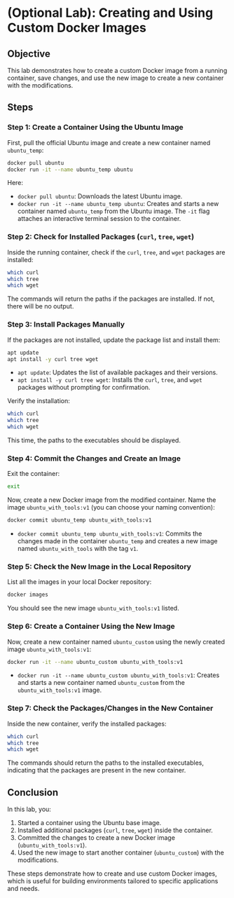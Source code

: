 # (Optional Lab): Creating and Using Custom Docker Images

## Objective
This lab demonstrates how to create a custom Docker image from a running container, save changes, and use the new image to create a new container with the modifications.

## Steps

### Step 1: Create a Container Using the Ubuntu Image

First, pull the official Ubuntu image and create a new container named `ubuntu_temp`:

```bash
docker pull ubuntu
docker run -it --name ubuntu_temp ubuntu
```

Here:
- `docker pull ubuntu`: Downloads the latest Ubuntu image.
- `docker run -it --name ubuntu_temp ubuntu`: Creates and starts a new container named `ubuntu_temp` from the Ubuntu image. The `-it` flag attaches an interactive terminal session to the container.

### Step 2: Check for Installed Packages (`curl`, `tree`, `wget`)

Inside the running container, check if the `curl`, `tree`, and `wget` packages are installed:

```bash
which curl
which tree
which wget
```

The commands will return the paths if the packages are installed. If not, there will be no output.

### Step 3: Install Packages Manually

If the packages are not installed, update the package list and install them:

```bash
apt update
apt install -y curl tree wget
```

- `apt update`: Updates the list of available packages and their versions.
- `apt install -y curl tree wget`: Installs the `curl`, `tree`, and `wget` packages without prompting for confirmation.

Verify the installation:

```bash
which curl
which tree
which wget
```

This time, the paths to the executables should be displayed.

### Step 4: Commit the Changes and Create an Image

Exit the container:

```bash
exit
```

Now, create a new Docker image from the modified container. Name the image `ubuntu_with_tools:v1` (you can choose your naming convention):

```bash
docker commit ubuntu_temp ubuntu_with_tools:v1
```

- `docker commit ubuntu_temp ubuntu_with_tools:v1`: Commits the changes made in the container `ubuntu_temp` and creates a new image named `ubuntu_with_tools` with the tag `v1`.

### Step 5: Check the New Image in the Local Repository

List all the images in your local Docker repository:

```bash
docker images
```

You should see the new image `ubuntu_with_tools:v1` listed.

### Step 6: Create a Container Using the New Image

Now, create a new container named `ubuntu_custom` using the newly created image `ubuntu_with_tools:v1`:

```bash
docker run -it --name ubuntu_custom ubuntu_with_tools:v1
```

- `docker run -it --name ubuntu_custom ubuntu_with_tools:v1`: Creates and starts a new container named `ubuntu_custom` from the `ubuntu_with_tools:v1` image.

### Step 7: Check the Packages/Changes in the New Container

Inside the new container, verify the installed packages:

```bash
which curl
which tree
which wget
```

The commands should return the paths to the installed executables, indicating that the packages are present in the new container.

## Conclusion

In this lab, you:
1. Started a container using the Ubuntu base image.
2. Installed additional packages (`curl`, `tree`, `wget`) inside the container.
3. Committed the changes to create a new Docker image (`ubuntu_with_tools:v1`).
4. Used the new image to start another container (`ubuntu_custom`) with the modifications.

These steps demonstrate how to create and use custom Docker images, which is useful for building environments tailored to specific applications and needs.
